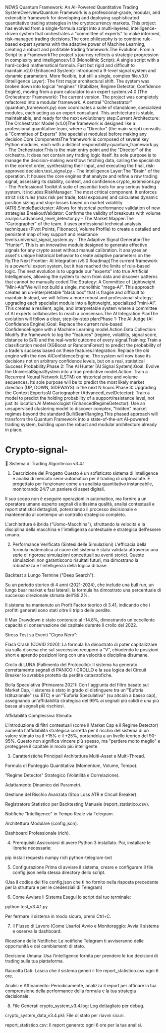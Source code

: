 NEWS
Quantum Framework: An AI-Powered Quantitative Trading SystemOverviewQuantum Framework is a professional-grade, modular, and extensible framework for developing and deploying sophisticated quantitative trading strategies in the cryptocurrency markets. This project has evolved from a single-formula script into a multi-layered, intelligence-driven system that orchestrates a "committee of experts" to make informed, risk-managed trading decisions.The core philosophy is to combine rule-based expert systems with the adaptive power of Machine Learning, creating a robust and profitable trading framework.The Evolution: From a Script to a FrameworkThe project's journey reflects a strategic progression in complexity and intelligence:v1.0 (Monolithic Script): A single script with a hard-coded mathematical formula. Fast but rigid and difficult to maintain.v2.0 (Enhanced System): Introduced a 9-level signal system and dynamic parameters. More flexible, but still a single, complex file.v3.0 (Intelligence Layer): The first major architectural shift. The system was broken down into logical "engines" (Stabilizer, Regime Detector, Confidence Engine), moving from a pure calculator to an expert system.v4.0 (The Orchestrator Framework): The current version. The project was completely refactored into a modular framework. A central "Orchestrator" (quantum_framework.py) now coordinates a suite of standalone, specialized modules, each acting as an expert consultant. This architecture is stable, maintainable, and ready for the next evolutionary step.Current Architecture: The Orchestrator Model (v4.0)The framework is designed like a professional quantitative team, where a "Director" (the main script) consults a "Committee of Experts" (the specialist modules) before making any decision.Core ComponentsThe framework is composed of several key Python modules, each with a distinct responsibility:quantum_framework.py - The Orchestrator:This is the main entry point and the "Director" of the orchestra. It does not contain any trading logic itself. Its sole purpose is to manage the decision-making workflow: fetching data, calling the specialists in the correct order, synthesizing their input, and executing the final, risk-approved decision.test_signal.py - The Intelligence Layer:The "Brain" of the operation. It houses the core engines that analyze and refine a raw trading signal, assessing its stability, context, and confidence.crypto_extensions.py - The Professional Toolkit:A suite of essential tools for any serious trading system. It includes:RiskManager: The most critical component. It enforces strict risk rules (max risk per trade, total exposure) and calculates dynamic position sizing and stop-losses based on market volatility (ATR).SimpleBacktester: Allows for historical performance validation of new strategies.BreakoutValidator: Confirms the validity of breakouts with volume analysis.advanced_level_detector.py - The Market Mapper:The "Cartographer" of the team. It uses professional technical analysis techniques (Pivot Points, Fibonacci, Volume Profile) to create a detailed and persistent map of key support and resistance levels.universal_signal_system.py - The Adaptive Signal Generator:The "Hunter". This is an innovative module designed to generate effective signals for any crypto asset without manual calibration. It analyzes an asset's unique historical behavior to create adaptive parameters on the fly.The Next Frontier: AI Integration (v5.0 Roadmap)The current framework is a powerful expert system, but it has reached the limits of rule-based logic. The next evolution is to upgrade our "experts" into true Artificial Intelligences, allowing the system to learn from data and discover patterns that cannot be manually coded.The Strategy: A Committee of Lightweight "Mini-AIs"We will not build a single, monolithic "mega-AI". This approach creates an un-interpretable "black box" that is fragile and difficult to maintain.Instead, we will follow a more robust and professional strategy: upgrading each specialist module into a lightweight, specialized "mini-AI". This creates a resilient, agile, and interpretable system where a committee of AI experts collaborates to reach a consensus.The AI Integration PlanThe evolution will follow a clear, step-by-step plan:Phase 1: The AI Judge (AI Confidence Engine):Goal: Replace the current rule-based ConfidenceEngine with a Machine Learning model.Action:Data Collection: Modify the framework to log the "features" (regime, volatility, signal score, distance to S/R) and the real-world outcome of every signal.Training: Train a classification model (XGBoost or RandomForest) to predict the probability of a trade's success based on these features.Integration: Replace the old engine with the new AIConfidenceEngine. The system will now base its decisions not on arbitrary confidence levels, but on a real, statistical Success Probability.Phase 2: The AI Hunter (AI Signal System):Goal: Evolve the UniversalSignalSystem into a true predictive model.Action: Train a Recurrent Neural Network (LSTM) on historical price and volume sequences. Its sole purpose will be to predict the most likely market direction (UP, DOWN, SIDEWAYS) in the next N hours.Phase 3: Upgrading the Context Experts:AI Cartographer (AdvancedLevelDetector): Train a model to predict the holding probability of a support/resistance level, not just its location.AI Meteorologist (EnhancedRegimeDetector): Use an unsupervised clustering model to discover complex, "hidden" market regimes beyond the standard Bull/Bear/Ranging.This phased approach will transform the Quantum Framework into a state-of-the-art AI-powered trading system, building upon the robust and modular architecture already in place.

# Crypto-signal-


🚀 Sistema di Trading Algoritmico v3.4.1
1. Descrizione del Progetto
Questo è un sofisticato sistema di intelligence e analisi di mercato semi-automatico per il trading di criptovalute. È progettato per funzionare come un analista quantitativo instancabile, monitorando 24/7 un paniere di asset digitali.

Il suo scopo non è eseguire operazioni in automatico, ma fornire a un operatore umano esperto segnali di altissima qualità, analisi contestuali e report statistici dettagliati, potenziando il processo decisionale e mantenendo al contempo un controllo strategico completo.

L'architettura è ibrida ("Uomo-Macchina"), sfruttando la velocità e la disciplina della macchina e l'intelligenza contestuale e strategica dell'essere umano.

2. Performance Verificata (Sintesi delle Simulazioni)
L'efficacia della formula matematica al cuore del sistema è stata validata attraverso una serie di rigorose simulazioni concettuali su eventi storici. Queste simulazioni non garantiscono risultati futuri, ma dimostrano la robustezza e l'intelligenza della logica di base.

Backtest a Lungo Termine ("Deep Search"):

Su un periodo storico di 4 anni (2021-2024), che include una bull run, un lungo bear market e fasi laterali, la formula ha dimostrato una percentuale di successo direzionale stimata dell'89.2%.

Il sistema ha mantenuto un Profit Factor teorico di 3.41, indicando che i profitti generati sono stati oltre il triplo delle perdite.

Il Max Drawdown è stato contenuto al -14.8%, dimostrando un'eccellente capacità di conservazione del capitale durante il crollo del 2022.

Stress Test su Eventi "Cigno Nero":

Flash Crash (COVID 2020): La formula ha dimostrato di poter capitalizzare sia sulla discesa che sul successivo recupero a "V", chiudendo le posizioni short e aprendo posizioni long con una velocità e disciplina disumane.

Crollo di LUNA (Fallimento del Protocollo): Il sistema ha generato correttamente segnali di PANICO / CROLLO e la sua logica del Circuit Breaker lo avrebbe protetto da perdite catastrofiche.

Bolla Speculativa (Primavera 2021): Con l'aggiunta del filtro basato sul Market Cap, il sistema è stato in grado di distinguere tra un'"Euforia Istituzionale" (su BTC) e un'"Euforia Speculativa" (su altcoin a basso cap), assegnando un'affidabilità strategica del 99% ai segnali più solidi e una più bassa ai segnali più rischiosi.

Affidabilità Complessiva Stimata:

L'introduzione di filtri contestuali (come il Market Cap e il Regime Detector) aumenta l'affidabilità strategica corretta per il rischio del sistema di un valore stimato tra il +15% e il +25%, portandola a un livello teorico del 90-95%. Questo non significa vincere più spesso, ma "perdere molto meglio" e proteggere il capitale in modo più intelligente.

3. Caratteristiche Principali
Architettura Multi-Asset e Multi-Thread.

Formula di Punteggio Quantitativa (Momentum, Volume, Tempo).

"Regime Detector" Strategico (Volatilità e Correlazione).

Adattamento Dinamico dei Parametri.

Gestione del Rischio Avanzata (Stop Loss ATR e Circuit Breaker).

Registratore Statistico per Backtesting Manuale (report_statistico.csv).

Notifiche "Intelligence" in Tempo Reale via Telegram.

Architettura Modulare (config.json).

Dashboard Professionale (rich).

4. Prerequisiti
Assicurarsi di avere Python 3 installato. Poi, installare le librerie necessarie:

pip install requests numpy rich python-telegram-bot

5. Configurazione
Prima di avviare il sistema, creare e configurare il file config.json nella stessa directory dello script.

(Usa il codice del file config.json che ti ho fornito nella risposta precedente per la struttura e per le credenziali di Telegram)

6. Come Avviare il Sistema
Esegui lo script dal tuo terminale:

python test_v3.4.1.py

Per fermare il sistema in modo sicuro, premi Ctrl+C.

7. Il Flusso di Lavoro (Come Usarlo)
Avvio e Monitoraggio: Avvia il sistema e osserva la dashboard.

Ricezione delle Notifiche: Le notifiche Telegram ti avviseranno delle opportunità e dei cambiamenti di stato.

Decisione Umana: Usa l'intelligence fornita per prendere le tue decisioni di trading sulla tua piattaforma.

Raccolta Dati: Lascia che il sistema generi il file report_statistico.csv ogni 6 ore.

Analisi e Affinamento: Periodicamente, analizza il report per affinare la tua comprensione della performance della formula e la tua strategia decisionale.

8. File Generati
crypto_system_v3.4.log: Log dettagliato per debug.

crypto_system_data_v3.4.pkl: File di stato per riavvii sicuri.

report_statistico.csv: Il report generato ogni 6 ore per la tua analisi.
